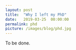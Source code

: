 ```yaml
---
layout: post
title:  "Why I left my PhD"
date:   2019-03-25  00:00:00
permalink: phd
picture: /images/blog/phd.jpg
---
```


To be done.
 
